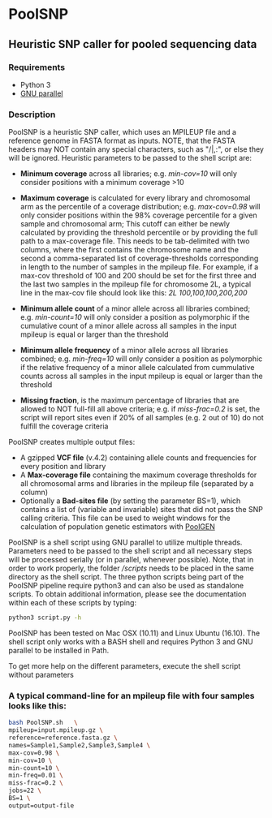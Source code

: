 # PoolSNP

## Heuristic SNP caller for pooled sequencing data

### Requirements

* Python 3
* [GNU parallel](https://www.gnu.org/software/parallel/)

### Description

PoolSNP is a heuristic SNP caller, which uses an MPILEUP file and a reference genome in FASTA format as inputs. NOTE, that the FASTA headers may NOT contain any special characters, such as "/\|,:", or else they will be ignored. Heuristic parameters to be passed to the shell script are:

* **Minimum coverage** across all libraries; e.g. *min-cov=10* will only consider positions with a minimum coverage >10

* **Maximum coverage** is calculated for every library and chromosomal arm as the percentile of a coverage distribution; e.g. *max-cov=0.98* will only consider positions within the 98% coverage percentile for a given sample and chromosomal arm; This cutoff can either be newly calculated by providing the threshold percentile or by providing the full path to a max-coverage file. This needs to be tab-delimited with two columns, where the first contains the chromosome name and the second a comma-separated list of coverage-thresholds corresponding in length to the number of samples in the mpileup file. For example, if a max-cov threshold of 100 and 200 should be set for the first three and the last two samples in the mpileup file for chromosome 2L, a typical line in the max-cov file should look like this: *2L 100,100,100,200,200*

* **Minimum allele count** of a minor allele across all libraries combined; e.g. *min-count=10* will only consider a position as polymorphic if the cumulative count of a minor allele across all samples in the input mpileup is equal or larger than the threshold

* **Minimum allele frequency** of a minor allele across all libraries combined; e.g. *min-freq=10* will only consider a position as polymorphic if the relative frequency of a minor allele calculated from cummulative counts across all samples in the input mpileup is equal or larger than the threshold

* **Missing fraction**, is the maximum percentage of libraries that are allowed to NOT full-fill all above criteria; e.g. if *miss-frac=0.2* is set, the script will report sites even if 20% of all samples (e.g. 2 out of 10) do not fulfill the coverage criteria

PoolSNP creates multiple output files:
* A gzipped **VCF file** (v.4.2) containing  allele counts and frequencies for every position and library
* A **Max-coverage file** containing the maximum coverage thresholds for all chromosomal arms and libraries in the mpileup file (separated by a column)
* Optionally a **Bad-sites file** (by setting the parameter BS=1), which contains a list of (variable and invariable) sites that did not pass the SNP calling criteria. This file can be used to weight windows for the calculation of population genetic estimators with [PoolGEN](https://github.com/capoony/repo/PoolGen/readme.md)

PoolSNP is a shell script using GNU parallel to utilize multiple threads. Parameters need to be passed to the shell script and all necessary steps will be processed serially (or in parallel, whenever possible). Note, that in order to work properly, the folder */scripts* needs to be placed in the same directory as the shell script. The three python scripts being part of the PoolSNP pipeline require python3 and can also be used as standalone scripts. To obtain additional information, please see the documentation within each of these scripts by typing:

```bash
python3 script.py -h
```

PoolSNP has been tested on Mac OSX (10.11) and Linux Ubuntu (16.10). The shell script only works with a BASH shell and requires Python 3 and GNU parallel to be installed in Path.

To get more help on the different parameters, execute the shell script without parameters

### A typical command-line for an mpileup file with four samples looks like this:

```bash
bash PoolSNP.sh   \
mpileup=input.mpileup.gz \
reference=reference.fasta.gz \
names=Sample1,Sample2,Sample3,Sample4 \
max-cov=0.98 \
min-cov=10 \
min-count=10 \
min-freq=0.01 \
miss-frac=0.2 \
jobs=22 \
BS=1 \
output=output-file
```
